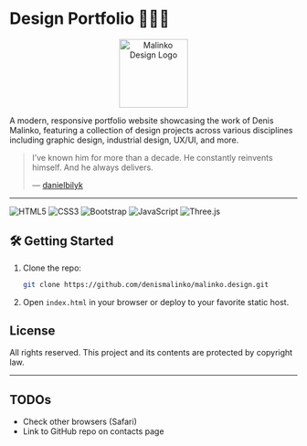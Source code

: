 # Design Portfolio 👨🏻‍🎨

<p align="center">
   <a href="https://malinko.design">
     <img src="https://malinko.design/media/logo-light.png" alt="Malinko Design Logo" width="120"/>
   </a>
</p>

A modern, responsive portfolio website showcasing the work of Denis Malinko, featuring a collection of design projects
across various disciplines including graphic design, industrial design, UX/UI, and more.

> I’ve known him for more than a decade. He constantly reinvents himself. And he always delivers.
>
> — [danielbilyk](https://github.com/danielbilyk/danielbilyk)

---

![HTML5](https://img.shields.io/badge/HTML5-E34F26?style=flat-square&logo=html5&logoColor=white)
![CSS3](https://img.shields.io/badge/CSS3-1572B6?style=flat-square&logo=css3&logoColor=white)
![Bootstrap](https://img.shields.io/badge/Bootstrap-7952B3?style=flat-square&logo=bootstrap&logoColor=white)
![JavaScript](https://img.shields.io/badge/JavaScript-F7DF1E?style=flat-square&logo=javascript&logoColor=black)
![Three.js](https://img.shields.io/badge/three.js-000000?style=flat-square&logo=three.js&logoColor=white)

## 🛠️ Getting Started

1. Clone the repo:
   ```bash
   git clone https://github.com/denismalinko/malinko.design.git
   ```
2. Open `index.html` in your browser or deploy to your favorite static host.

## License

All rights reserved. This project and its contents are protected by copyright law.

---

## TODOs

- Check other browsers (Safari)
- Link to GitHub repo on contacts page
